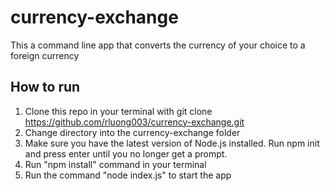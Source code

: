 # currency-exchange
This a command line app that converts the currency of your choice to a foreign currency

## How to run
1) Clone this repo in your terminal with git clone https://github.com/rluong003/currency-exchange.git
2) Change directory into the currency-exchange folder
3) Make sure you have the latest version of Node.js installed. Run npm init and press enter until you no longer get a prompt.
4) Run "npm install" command in your terminal
5) Run the command "node index.js" to start the app
